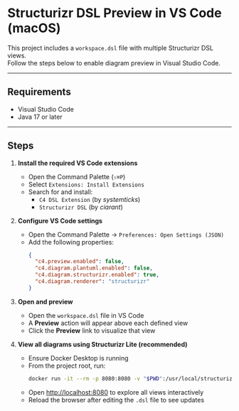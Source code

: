 # Structurizr DSL Preview in VS Code (macOS)

This project includes a `workspace.dsl` file with multiple Structurizr DSL views.  
Follow the steps below to enable diagram preview in Visual Studio Code.

---

## Requirements

- Visual Studio Code
- Java 17 or later

---

## Steps

1. **Install the required VS Code extensions**

   - Open the Command Palette (`⇧⌘P`)
   - Select `Extensions: Install Extensions`
   - Search for and install:
     - `C4 DSL Extension` (by _systemticks_)
     - `Structurizr DSL` (by _ciarant_)

2. **Configure VS Code settings**

   - Open the Command Palette → `Preferences: Open Settings (JSON)`
   - Add the following properties:
     ```json
     {
       "c4.preview.enabled": false,
       "c4.diagram.plantuml.enabled": false,
       "c4.diagram.structurizr.enabled": true,
       "c4.diagram.renderer": "structurizr"
     }
     ```

3. **Open and preview**

   - Open the `workspace.dsl` file in VS Code
   - A **Preview** action will appear above each defined view
   - Click the **Preview** link to visualize that view

4. **View all diagrams using Structurizr Lite (recommended)**
   - Ensure Docker Desktop is running
   - From the project root, run:
     ```bash
     docker run -it --rm -p 8080:8080 -v "$PWD":/usr/local/structurizr structurizr/lite
     ```
   - Open [http://localhost:8080](http://localhost:8080) to explore all views interactively
   - Reload the browser after editing the `.dsl` file to see updates
